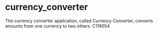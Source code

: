 # currency_converter
The currency converter application, called Currency Converter, converts amounts from one currency to two others.  C119054
